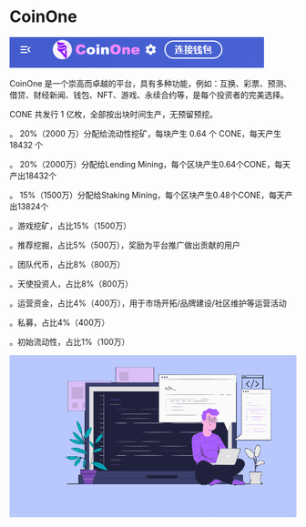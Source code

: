 # CoinOne




![dsad](dsad.png)

<p>CoinOne 是一个崇高而卓越的平台，具有多种功能，例如：互换、彩票、预测、借贷、财经新闻、钱包、NFT、游戏、永续合约等，是每个投资者的完美选择。</p>
<p>CONE 共发行 1 亿枚，全部按出块时间生产，无预留预挖。</p>
<p>。 20%（2000 万）分配给流动性挖矿，每块产生 0.64 个 CONE，每天产生 18432 个</p>
<p>。 20%（2000万）分配给Lending Mining，每个区块产生0.64个CONE，每天产出18432个</p>
<p>。 15%（1500万）分配给Staking Mining，每个区块产生0.48个CONE，每天产出13824个</p>
<p>。游戏挖矿，占比15%（1500万）</p>
<p>。推荐挖掘，占比5%（500万），奖励为平台推广做出贡献的用户</p>
<p>。团队代币，占比8%（800万）</p>
<p>。天使投资人，占比8%（800万）</p>
<p>。运营资金，占比4%（400万），用于市场开拓/品牌建设/社区维护等运营活动</p>
<p>。私募，占比4%（400万）</p>
<p>。初始流动性，占比1%（100万）</p>

![fiasnf](fiasnf.png)
